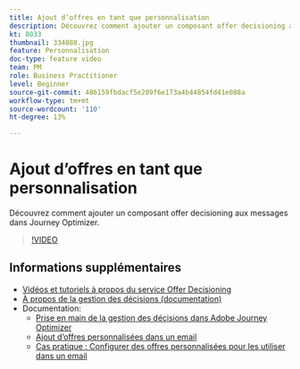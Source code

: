```yaml
---
title: Ajout d’offres en tant que personnalisation
description: Découvrez comment ajouter un composant offer decisioning aux messages dans Journey Optimizer.
kt: 8033
thumbnail: 334088.jpg
feature: Personnalisation
doc-type: feature video
team: PM
role: Business Practitioner
level: Beginner
source-git-commit: 486159fbdacf5e209f6e173a4b44854fd41e088a
workflow-type: tm+mt
source-wordcount: '110'
ht-degree: 13%

---
```



# Ajout d’offres en tant que personnalisation

Découvrez comment ajouter un composant offer decisioning aux messages dans Journey Optimizer.

>[!VIDEO](https://video.tv.adobe.com/v/334088?quality=12)

## Informations supplémentaires

* [Vidéos et tutoriels à propos du service Offer Decisioning](https://experienceleague.adobe.com/docs/offer-decisioning-learn/tutorials/overview.html?lang=fr)
* [À propos de la gestion des décisions (documentation)](https://experienceleague.adobe.com/docs/journey-optimizer/using/offer-decisioniong/get-started/starting-offer-decisioning.html)
* Documentation:
   * [Prise en main de la gestion des décisions dans Adobe Journey Optimizer](https://experienceleague.adobe.com/docs/journey-optimizer/using/offer-decisioniong/get-started/starting-offer-decisioning.html)
   * [Ajout d’offres personnalisées dans un email](https://experienceleague.adobe.com/docs/journey-optimizer/using/create-messages/deliver-personalized-offers.html)
   * [Cas pratique : Configurer des offres personnalisées pour les utiliser dans un email](https://experienceleague.adobe.com/docs/journey-optimizer/using/offer-decisioniong/offers-e2e.html)

